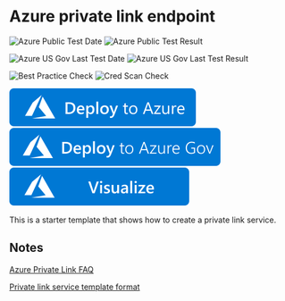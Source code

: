 # Azure private link endpoint

![Azure Public Test Date](https://azurequickstartsservice.blob.core.windows.net/badges/101-privatelink-service/PublicLastTestDate.svg)
![Azure Public Test Result](https://azurequickstartsservice.blob.core.windows.net/badges/101-privatelink-service/PublicDeployment.svg)

![Azure US Gov Last Test Date](https://azurequickstartsservice.blob.core.windows.net/badges/101-privatelink-service/FairfaxLastTestDate.svg)
![Azure US Gov Last Test Result](https://azurequickstartsservice.blob.core.windows.net/badges/101-privatelink-service/FairfaxDeployment.svg)

![Best Practice Check](https://azurequickstartsservice.blob.core.windows.net/badges/101-privatelink-service/BestPracticeResult.svg)
![Cred Scan Check](https://azurequickstartsservice.blob.core.windows.net/badges/101-privatelink-service/CredScanResult.svg)

[![Deploy To Azure](https://raw.githubusercontent.com/Azure/azure-quickstart-templates/master/1-CONTRIBUTION-GUIDE/images/deploytoazure.svg?sanitize=true)](https://portal.azure.com/#create/Microsoft.Template/uri/https%3A%2F%2Fraw.githubusercontent.com%2FAzure%2Fazure-quickstart-templates%2Fmaster%2F101-privatelink-service%2Fazuredeploy.json)
[![Deploy To Azure US Gov](https://raw.githubusercontent.com/Azure/azure-quickstart-templates/master/1-CONTRIBUTION-GUIDE/images/deploytoazuregov.svg?sanitize=true)](https://portal.azure.us/#create/Microsoft.Template/uri/https%3A%2F%2Fraw.githubusercontent.com%2FAzure%2Fazure-quickstart-templates%2Fmaster%2F101-privatelink-service%2Fazuredeploy.json)
[![Visualize](https://raw.githubusercontent.com/Azure/azure-quickstart-templates/master/1-CONTRIBUTION-GUIDE/images/visualizebutton.svg?sanitize=true)](http://armviz.io/#/?load=https%3A%2F%2Fraw.githubusercontent.com%2FAzure%2Fazure-quickstart-templates%2Fmaster%2F101-privatelink-service%2Fazuredeploy.json)

This is a starter template that shows how to create a private link service.  

## Notes

[Azure Private Link FAQ](https://docs.microsoft.com/en-us/azure/private-link/private-link-faq)

[Private link service template format](https://docs.microsoft.com/en-us/azure/templates/microsoft.network/2020-04-01/privatelinkservices)
